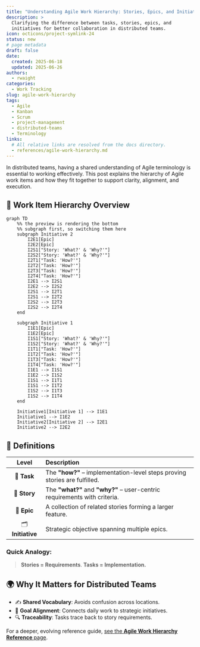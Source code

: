 ```yaml
---
title: "Understanding Agile Work Hierarchy: Stories, Epics, and Initiatives"
description: >
  Clarifying the difference between tasks, stories, epics, and 
  initiatives for better collaboration in distributed teams.
icon: octicons/project-symlink-24
status: new
# page metadata
draft: false
date:
  created: 2025-06-18
  updated: 2025-06-26
authors:
  - rwaight
categories:
  - Work Tracking
slug: agile-work-hierarchy
tags:
  - Agile
  - Kanban
  - Scrum
  - project-management
  - distributed-teams
  - Terminology
links:
  # All relative links are resolved from the docs directory.
  - references/agile-work-hierarchy.md
---
```


In distributed teams, having a shared understanding of Agile terminology is essential to working effectively. This post explains the hierarchy of Agile work items and how they fit together to support clarity, alignment, and execution.

## 🧩 Work Item Hierarchy Overview

```mermaid
graph TD
    %% the preview is rendering the bottom
    %% subgraph first, so switching them here
    subgraph Initiative 2
        I2E1[Epic]
        I2E2[Epic]
        I2S1["Story: 'What?' & 'Why?'"]
        I2S2["Story: 'What?' & 'Why?'"]
        I2T1["Task: 'How?'"]
        I2T2["Task: 'How?'"]
        I2T3["Task: 'How?'"]
        I2T4["Task: 'How?'"]
        I2E1 --> I2S1
        I2E2 --> I2S2
        I2S1 --> I2T1
        I2S1 --> I2T2
        I2S2 --> I2T3
        I2S2 --> I2T4
    end

    subgraph Initiative 1
        I1E1[Epic]
        I1E2[Epic]
        I1S1["Story: 'What?' & 'Why?'"]
        I1S2["Story: 'What?' & 'Why?'"]
        I1T1["Task: 'How?'"]
        I1T2["Task: 'How?'"]
        I1T3["Task: 'How?'"]
        I1T4["Task: 'How?'"]
        I1E1 --> I1S1
        I1E2 --> I1S2
        I1S1 --> I1T1
        I1S1 --> I1T2
        I1S2 --> I1T3
        I1S2 --> I1T4
    end

    Initiative1[Initiative 1] --> I1E1
    Initiative1 --> I1E2
    Initiative2[Initiative 2] --> I2E1
    Initiative2 --> I2E2
```

## 📝 Definitions

| Level             | Description                                                                |
|:-----------------:|:---------------------------------------------------------------------------|
| 🧱 **Task**       | The **"how?"** – implementation-level steps proving stories are fulfilled. |
| 📗 **Story**      | The **"what?"** and **"why?"** – user-centric requirements with criteria.  |
| 📘 **Epic**       | A collection of related stories forming a larger feature.                  |
| 🗂 **Initiative** | Strategic objective spanning multiple epics.                               |

### Quick Analogy:

> **Stories = Requirements**.
> **Tasks = Implementation.**

## 🌍 Why It Matters for Distributed Teams

- ✍️ **Shared Vocabulary**: Avoids confusion across locations.
- 🎯 **Goal Alignment**: Connects daily work to strategic initiatives.
- 🔍 **Traceability**: Tasks trace back to story requirements.

For a deeper, evolving reference guide, [see the **Agile Work Hierarchy Reference** page](../../../references/agile-work-hierarchy.md).

